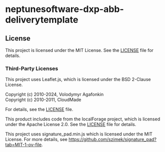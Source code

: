 # neptunesoftware-dxp-abb-deliverytemplate

## License
 
This project is licensed under the MIT License. See the [LICENSE](./LICENSE) file for details.
 
### Third-Party Licenses

This project uses Leaflet.js, which is licensed under the BSD 2-Clause License.

Copyright (c) 2010-2024, Volodymyr Agafonkin  
Copyright (c) 2010-2011, CloudMade  

For details, see the [LICENSE](./LICENSE) file.

This product includes code from the localForage project, which is licensed under the Apache License 2.0. See the [LICENSE](./LICENSE) file for details.

This project uses signature_pad.min.js which is licensed under the MIT License.
For more details, see https://github.com/szimek/signature_pad?tab=MIT-1-ov-file.
